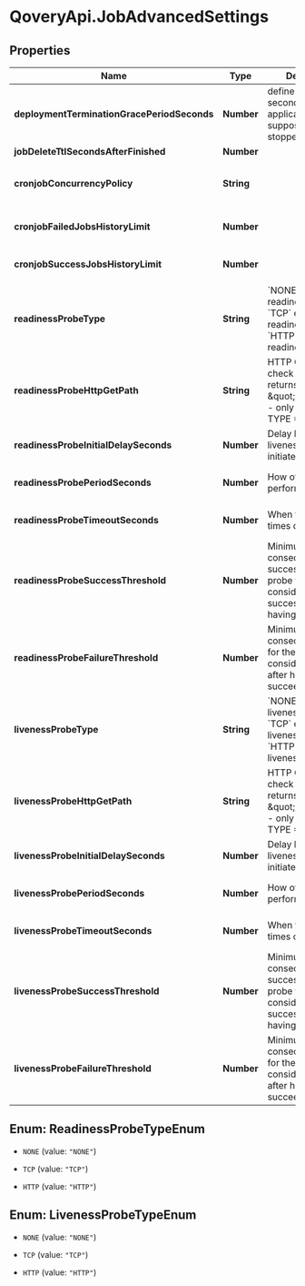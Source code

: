 # QoveryApi.JobAdvancedSettings

## Properties

Name | Type | Description | Notes
------------ | ------------- | ------------- | -------------
**deploymentTerminationGracePeriodSeconds** | **Number** | define how long in seconds an application is supposed to be stopped gracefully | [optional] [default to 60]
**jobDeleteTtlSecondsAfterFinished** | **Number** |  | [optional] 
**cronjobConcurrencyPolicy** | **String** |  | [optional] [default to &#39;Forbid&#39;]
**cronjobFailedJobsHistoryLimit** | **Number** |  | [optional] [default to 1]
**cronjobSuccessJobsHistoryLimit** | **Number** |  | [optional] [default to 1]
**readinessProbeType** | **String** | &#x60;NONE&#x60; disable readiness probe &#x60;TCP&#x60; enable TCP readiness probe &#x60;HTTP&#x60; enable HTTP readiness probe  | [optional] [default to &#39;NONE&#39;]
**readinessProbeHttpGetPath** | **String** | HTTP GET path to check status (must returns 2xx E.g \&quot;/healtz\&quot;) - only usable with TYPE &#x3D; HTTP | [optional] [default to &#39;&#39;]
**readinessProbeInitialDelaySeconds** | **Number** | Delay before liveness probe is initiated | [optional] [default to 0]
**readinessProbePeriodSeconds** | **Number** | How often to perform the probe | [optional] [default to 0]
**readinessProbeTimeoutSeconds** | **Number** | When the probe times out | [optional] [default to 0]
**readinessProbeSuccessThreshold** | **Number** | Minimum consecutive successes for the probe to be considered successful after having failed. | [optional] [default to 0]
**readinessProbeFailureThreshold** | **Number** | Minimum consecutive failures for the probe to be considered failed after having succeeded. | [optional] [default to 0]
**livenessProbeType** | **String** | &#x60;NONE&#x60; disable liveness probe &#x60;TCP&#x60; enable TCP liveness probe &#x60;HTTP&#x60; enable HTTP liveness probe  | [optional] [default to &#39;NONE&#39;]
**livenessProbeHttpGetPath** | **String** | HTTP GET path to check status (must returns 2xx E.g \&quot;/healtz\&quot;) - only usable with TYPE &#x3D; HTTP | [optional] [default to &#39;&#39;]
**livenessProbeInitialDelaySeconds** | **Number** | Delay before liveness probe is initiated | [optional] [default to 0]
**livenessProbePeriodSeconds** | **Number** | How often to perform the probe | [optional] [default to 0]
**livenessProbeTimeoutSeconds** | **Number** | When the probe times out | [optional] [default to 0]
**livenessProbeSuccessThreshold** | **Number** | Minimum consecutive successes for the probe to be considered successful after having failed. | [optional] [default to 0]
**livenessProbeFailureThreshold** | **Number** | Minimum consecutive failures for the probe to be considered failed after having succeeded. | [optional] [default to 0]



## Enum: ReadinessProbeTypeEnum


* `NONE` (value: `"NONE"`)

* `TCP` (value: `"TCP"`)

* `HTTP` (value: `"HTTP"`)





## Enum: LivenessProbeTypeEnum


* `NONE` (value: `"NONE"`)

* `TCP` (value: `"TCP"`)

* `HTTP` (value: `"HTTP"`)




